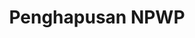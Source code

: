 ---
id: 18
title: Penghapusan NPWP
linkurl: https://docs.google.com/document/d/1uwDqP47itoDlBB_gSJ-dzELm4fryebbwi1RsLgUio6Y/edit?usp=drivesdk
fitur: resume
category: kup
topik: NPWP dan PKP
subtopik: Ketentuan Sejak Atau setelah 30 Mei 2013
type: word
tgl: 11 Desember 2019
---
